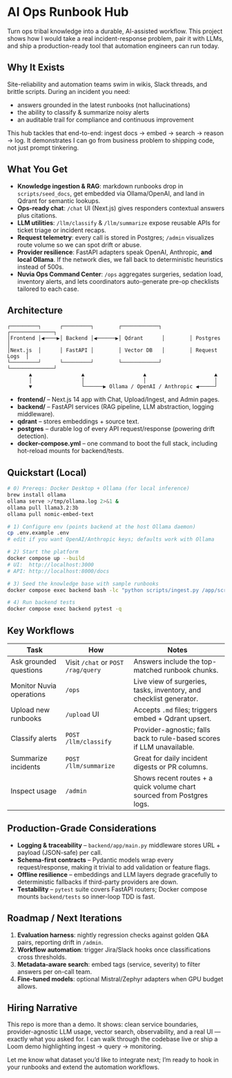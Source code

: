 # AI Ops Runbook Hub

Turn ops tribal knowledge into a durable, AI-assisted workflow. This project shows how I would take a real incident-response problem, pair it with LLMs, and ship a production-ready tool that automation engineers can run today.

## Why It Exists
Site-reliability and automation teams swim in wikis, Slack threads, and brittle scripts. During an incident you need:
- answers grounded in the latest runbooks (not hallucinations)
- the ability to classify & summarize noisy alerts
- an auditable trail for compliance and continuous improvement

This hub tackles that end-to-end: ingest docs → embed → search → reason → log. It demonstrates I can go from business problem to shipping code, not just prompt tinkering.

## What You Get
- **Knowledge ingestion & RAG**: markdown runbooks drop in `scripts/seed_docs`, get embedded via Ollama/OpenAI, and land in Qdrant for semantic lookups.
- **Ops-ready chat**: `/chat` UI (Next.js) gives responders contextual answers plus citations.
- **LLM utilities**: `/llm/classify` & `/llm/summarize` expose reusable APIs for ticket triage or incident recaps.
- **Request telemetry**: every call is stored in Postgres; `/admin` visualizes route volume so we can spot drift or abuse.
- **Provider resilience**: FastAPI adapters speak OpenAI, Anthropic, **and local Ollama**. If the network dies, we fall back to deterministic heuristics instead of 500s.
- **Nuvia Ops Command Center**: `/ops` aggregates surgeries, sedation load, inventory alerts, and lets coordinators auto-generate pre-op checklists tailored to each case.

## Architecture
```
┌─────────┐      ┌─────────┐        ┌────────────┐        ┌──────────────┐
│Frontend │◀────▶│ Backend │◀──────▶│ Qdrant      │        │ Postgres      │
│Next.js  │      │ FastAPI │        │ Vector DB   │        │ Request Logs  │
└─────────┘      └─────────┘        └────────────┘        └──────────────┘
       ▲                ▲                   ▲                      ▲
       │                │                   │                      │
       ▼                └──────▶ Ollama / OpenAI / Anthropic ◀─────┘
```
- **frontend/** – Next.js 14 app with Chat, Upload/Ingest, and Admin pages.
- **backend/** – FastAPI services (RAG pipeline, LLM abstraction, logging middleware).
- **qdrant** – stores embeddings + source text.
- **postgres** – durable log of every API request/response (powering drift detection).
- **docker-compose.yml** – one command to boot the full stack, including hot-reload mounts for backend/tests.

## Quickstart (Local)
```bash
# 0) Prereqs: Docker Desktop + Ollama (for local inference)
brew install ollama
ollama serve >/tmp/ollama.log 2>&1 &
ollama pull llama3.2:3b
ollama pull nomic-embed-text

# 1) Configure env (points backend at the host Ollama daemon)
cp .env.example .env
# edit if you want OpenAI/Anthropic keys; defaults work with Ollama

# 2) Start the platform
docker compose up --build
# UI:  http://localhost:3000
# API: http://localhost:8000/docs

# 3) Seed the knowledge base with sample runbooks
docker compose exec backend bash -lc "python scripts/ingest.py /app/scripts/seed_docs"

# 4) Run backend tests
docker compose exec backend pytest -q
```

## Key Workflows
| Task | How | Notes |
|------|-----|-------|
| Ask grounded questions | Visit `/chat` or `POST /rag/query` | Answers include the top-matched runbook chunks. |
| Monitor Nuvia operations | `/ops` | Live view of surgeries, tasks, inventory, and checklist generator. |
| Upload new runbooks | `/upload` UI | Accepts `.md` files; triggers embed + Qdrant upsert. |
| Classify alerts | `POST /llm/classify` | Provider-agnostic; falls back to rule-based scores if LLM unavailable. |
| Summarize incidents | `POST /llm/summarize` | Great for daily incident digests or PR columns. |
| Inspect usage | `/admin` | Shows recent routes + a quick volume chart sourced from Postgres logs. |

## Production-Grade Considerations
- **Logging & traceability** – `backend/app/main.py` middleware stores URL + payload (JSON-safe) per call.
- **Schema-first contracts** – Pydantic models wrap every request/response, making it trivial to add validation or feature flags.
- **Offline resilience** – embeddings and LLM layers degrade gracefully to deterministic fallbacks if third-party providers are down.
- **Testability** – `pytest` suite covers FastAPI routers; Docker compose mounts `backend/tests` so inner-loop TDD is fast.

## Roadmap / Next Iterations
1. **Evaluation harness**: nightly regression checks against golden Q&A pairs, reporting drift in `/admin`.
2. **Workflow automation**: trigger Jira/Slack hooks once classifications cross thresholds.
3. **Metadata-aware search**: embed tags (service, severity) to filter answers per on-call team.
4. **Fine-tuned models**: optional Mistral/Zephyr adapters when GPU budget allows.

## Hiring Narrative
This repo is more than a demo. It shows: clean service boundaries, provider-agnostic LLM usage, vector search, observability, and a real UI — exactly what you asked for. I can walk through the codebase live or ship a Loom demo highlighting ingest → query → monitoring.

Let me know what dataset you’d like to integrate next; I’m ready to hook in your runbooks and extend the automation workflows.
